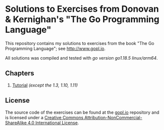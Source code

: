 # Solutions to Exercises from Donovan & Kernighan's "The Go Programming Language"

This repository contains my solutions to exercises from the book "The Go Programming Language"; see http://www.gopl.io.

All solutions was compiled and tested with *go version go1.18.5 linux/arm64*.

## Chapters

1. [Tutorial](ch01) *(except the 1.3, 1.10, 1.11)*

## License

The source code of the exercises can be found at the [gopl.io](https://github.com/adonovan/gopl.io) repository and is licensed under a [Creative Commons Attribution-NonCommercial-ShareAlike 4.0 International License](http://creativecommons.org/licenses/by-nc-sa/4.0/).
